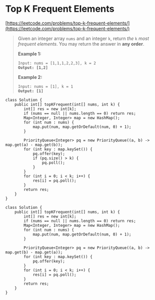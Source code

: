 # Top K Frequent Elements

[https://leetcode.com/problems/top-k-frequent-elements/](https://leetcode.com/problems/top-k-frequent-elements/)

> Given an integer array `nums` and an integer `k`, return _the_ `k` _most frequent elements_. You may return the answer in **any order**.
>
> &#x20;
>
> **Example 1:**
>
> <pre><code>Input: nums = [1,1,1,2,2,3], k = 2
> <strong>Output: [1,2]</strong></code></pre>
>
> **Example 2:**
>
> <pre><code>Input: nums = [1], k = 1
> <strong>Output: [1]</strong></code></pre>

```
class Solution {
    public int[] topKFrequent(int[] nums, int k) {
        int[] res = new int[k];
        if (nums == null || nums.length == 0) return res;
        Map<Integer, Integer> map = new HashMap();
        for (int num : nums) {
            map.put(num, map.getOrDefault(num, 0) + 1);
        }
        
        PriorityQueue<Integer> pq = new PriorityQueue((a, b) -> map.get(a) - map.get(b));  
        for (int key : map.keySet()) {
            pq.offer(key);
            if (pq.size() > k) {
                pq.poll();
            }
        }
        for (int i = 0; i < k; i++) {
            res[i] = pq.poll();
        }
        return res;
    }
}
```

```
class Solution {
    public int[] topKFrequent(int[] nums, int k) {
        int[] res = new int[k];
        if (nums == null || nums.length == 0) return res;
        Map<Integer, Integer> map = new HashMap();
        for (int num : nums) {
            map.put(num, map.getOrDefault(num, 0) + 1);
        }
        
        PriorityQueue<Integer> pq = new PriorityQueue((a, b) -> map.get(b) - map.get(a));  
        for (int key : map.keySet()) {
            pq.offer(key);
        }
        for (int i = 0; i < k; i++) {
            res[i] = pq.poll();
        }
        return res;
    }
}
```
